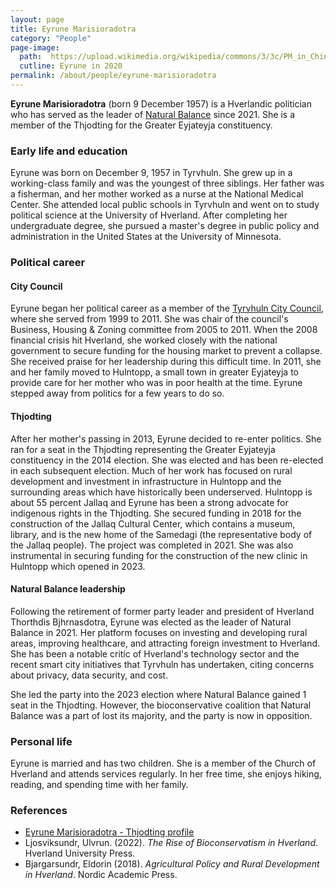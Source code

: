 ```yaml
---
layout: page
title: Eyrune Marisioradotra
category: "People"
page-image: 
  path:  https://upload.wikimedia.org/wikipedia/commons/3/3c/PM_in_China_%2839124067045%29_%28cropped%29.jpg
  cutline: Eyrune in 2020
permalink: /about/people/eyrune-marisioradotra
---
```


**Eyrune Marisioradotra** (born 9 December 1957) is a Hverlandic politician who has served as the leader of [Natural Balance](/HUN/about/party/pn) since 2021. She is a member of the Thjodting for the Greater Eyjateyja constituency.

### Early life and education
Eyrune was born on December 9, 1957 in Tyrvhuln. She grew up in a working-class family and was the youngest of three siblings. Her father was a fisherman, and her mother worked as a nurse at the National Medical Center. She attended local public schools in Tyrvhuln and went on to study political science at the University of Hverland. After completing her undergraduate degree, she pursued a master's degree in public policy and administration in the United States at the University of Minnesota. 

### Political career
#### City Council
Eyrune began her political career as a member of the [Tyrvhuln City Council](/HUN/about/government/tyrvhuln-city-council), where she served from 1999 to 2011. She was chair of the council's Business, Housing & Zoning committee from 2005 to 2011. When the 2008 financial crisis hit Hverland, she worked closely with the national government to secure funding for the housing market to prevent a collapse. She received praise for her leadership during this difficult time. In 2011, she and her family moved to Hulntopp, a small town in greater Eyjateyja to provide care for her mother who was in poor health at the time. Eyrune stepped away from politics for a few years to do so.

#### Thjodting
After her mother's passing in 2013, Eyrune decided to re-enter politics. She ran for a seat in the Thjodting representing the Greater Eyjateyja constituency in the 2014 election. She was elected and has been re-elected in each subsequent election. Much of her work has focused on rural development and investment in infrastructure in Hulntopp and the surrounding areas which have historically been underserved. Hulntopp is about 55 percent Jallaq and Eyrune has been a strong advocate for indigenous rights in the Thjodting. She secured funding in 2018 for the construction of the Jallaq Cultural Center, which contains a museum, library, and is the new home of the Samedagi (the representative body of the Jallaq people). The project was completed in 2021. She was also instrumental in securing funding for the construction of the new clinic in Hulntopp which opened in 2023.

#### Natural Balance leadership
Following the retirement of former party leader and president of Hverland Thorthdis Bjhrnasdotra, Eyrune was elected as the leader of Natural Balance in 2021. Her platform focuses on investing and developing rural areas, improving healthcare, and attracting foreign investment to Hverland. She has been a notable critic of Hverland's technology sector and the recent smart city initiatives that Tyrvhuln has undertaken, citing concerns about privacy, data security, and cost. 

She led the party into the 2023 election where Natural Balance gained 1 seat in the Thjodting. However, the bioconservative coalition that Natural Balance was a part of lost its majority, and the party is now in opposition.

### Personal life
Eyrune is married and has two children. She is a member of the Church of Hverland and attends services regularly. In her free time, she enjoys hiking, reading, and spending time with her family.

### References
* [Eyrune Marisioradotra - Thjodting profile](https://www.Thjodting.hv/member/eyrune-marisioradotra)
* Ljosviksundr, Ulvrun. (2022). *The Rise of Bioconservatism in Hverland*. Hverland University Press.
* Bjargarsundr, Eldorin (2018). *Agricultural Policy and Rural Development in Hverland*. Nordic Academic Press.